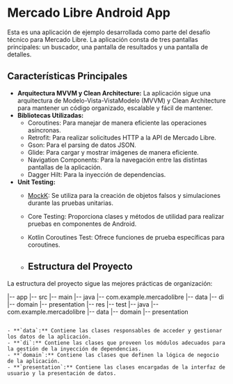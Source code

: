 # **Mercado Libre Android App**

Esta es una aplicación de ejemplo desarrollada como parte del desafío técnico para Mercado Libre. La aplicación consta de tres pantallas principales: un buscador, una pantalla de resultados y una pantalla de detalles.

## **Características Principales**

- **Arquitectura MVVM y Clean Architecture:** La aplicación sigue una arquitectura de Modelo-Vista-VistaModelo (MVVM) y Clean Architecture para mantener un código organizado, escalable y fácil de mantener.
- **Bibliotecas Utilizadas:**
    - Coroutines: Para manejar de manera eficiente las operaciones asíncronas.
    - Retrofit: Para realizar solicitudes HTTP a la API de Mercado Libre.
    - Gson: Para el parsing de datos JSON.
    - Glide: Para cargar y mostrar imágenes de manera eficiente.
    - Navigation Components: Para la navegación entre las distintas pantallas de la aplicación.
    - Dagger Hilt: Para la inyección de dependencias.
- **Unit Testing:**
    - [MockK](https://mockk.io/): Se utiliza para la creación de objetos falsos y simulaciones durante las pruebas unitarias.
    - Core Testing: Proporciona clases y métodos de utilidad para realizar pruebas en componentes de Android.
    - Kotlin Coroutines Test: Ofrece funciones de prueba específicas para coroutines.
 
    - ## **Estructura del Proyecto**

La estructura del proyecto sigue las mejores prácticas de organización:

|-- app
    |-- src
        |-- main
            |-- java
                |-- com.example.mercadolibre
                    |-- data
										|-- di
                    |-- domain
                    |-- presentation
            |-- res
|-- test
    |-- java
        |-- com.example.mercadolibre
            |-- data
            |-- domain
            |-- presentation

```

- **`data`:** Contiene las clases responsables de acceder y gestionar los datos de la aplicación.
- **`di`:** Contiene las clases que proveen los módulos adecuados para la gestión de la inyección de dependencias.
- **`domain`:** Contiene las clases que definen la lógica de negocio de la aplicación.
- **`presentation`:** Contiene las clases encargadas de la interfaz de usuario y la presentación de datos.
